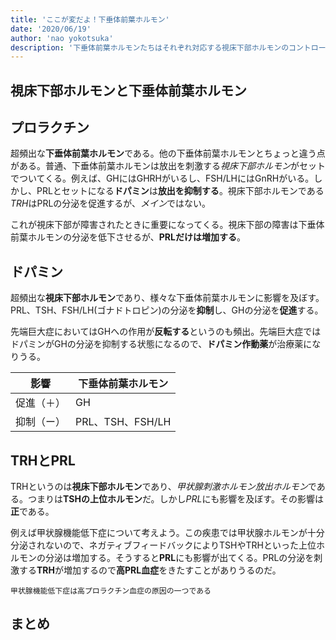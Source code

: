 ```yaml
---
title: 'ここが変だよ！下垂体前葉ホルモン'
date: '2020/06/19'
author: 'nao yokotsuka'
description: '下垂体前葉ホルモンたちはそれぞれ対応する視床下部ホルモンのコントロール下にあります。しかしその対応関係は一対一とは限らず、複数のホルモンとの関係を持つこともあるます。ドパミンなどは頻出ですからしっかり覚えましょう'
---
```


## 視床下部ホルモンと下垂体前葉ホルモン

## プロラクチン

超頻出な**下垂体前葉ホルモン**である。他の下垂体前葉ホルモンとちょっと違う点がある。普通、下垂体前葉ホルモンは放出を刺激する*視床下部ホルモン*がセットでついてくる。例えば、GHにはGHRHがいるし、FSH/LHにはGnRHがいる。しかし、PRLとセットになる**ドパミン**は**放出を抑制する**。視床下部ホルモンである*TRH*はPRLの分泌を促進するが、*メイン*ではない。

これが視床下部が障害されたときに重要になってくる。視床下部の障害は下垂体前葉ホルモンの分泌を低下させるが、**PRLだけは増加する**。

## ドパミン

超頻出な**視床下部ホルモン**であり、様々な下垂体前葉ホルモンに影響を及ぼす。PRL、TSH、FSH/LH(ゴナドトロピン)の分泌を**抑制**し、GHの分泌を**促進**する。

先端巨大症においてはGHへの作用が**反転する**というのも頻出。先端巨大症ではドパミンがGHの分泌を抑制する状態になるので、**ドパミン作動薬**が治療薬になりうる。

| 影響       | 下垂体前葉ホルモン |
| ---------- | ------------------ |
| 促進（＋） | GH                 |
| 抑制（ー） | PRL、TSH、FSH/LH   |

## TRHとPRL

TRHというのは**視床下部ホルモン**であり、*甲状腺刺激ホルモン放出ホルモン*である。つまりは**TSHの上位ホルモン**だ。しかし*PRL*にも影響を及ぼす。その影響は**正**である。

例えば甲状腺機能低下症について考えよう。この疾患では甲状腺ホルモンが十分分泌されないので、ネガティブフィードバックによりTSHやTRHといった上位ホルモンの分泌は増加する。そうすると**PRL**にも影響が出てくる。PRLの分泌を刺激する**TRH**が増加するので**高PRL血症**をきたすことがありうるのだ。

```
甲状腺機能低下症は高プロラクチン血症の原因の一つである
```

## まとめ

